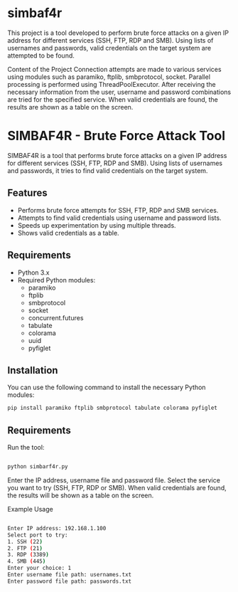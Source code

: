 # simbaf4r
This project is a tool developed to perform brute force attacks on a given IP address for different services (SSH, FTP, RDP and SMB). Using lists of usernames and passwords, valid credentials on the target system are attempted to be found.

Content of the Project
Connection attempts are made to various services using modules such as paramiko, ftplib, smbprotocol, socket.
Parallel processing is performed using ThreadPoolExecutor.
After receiving the necessary information from the user, username and password combinations are tried for the specified service.
When valid credentials are found, the results are shown as a table on the screen.

# SIMBAF4R - Brute Force Attack Tool

SIMBAF4R is a tool that performs brute force attacks on a given IP address for different services (SSH, FTP, RDP and SMB). Using lists of usernames and passwords, it tries to find valid credentials on the target system.

## Features

- Performs brute force attempts for SSH, FTP, RDP and SMB services.
- Attempts to find valid credentials using username and password lists.
- Speeds up experimentation by using multiple threads.
- Shows valid credentials as a table.

## Requirements

- Python 3.x
- Required Python modules:
  - paramiko
  - ftplib
  - smbprotocol
  - socket
  - concurrent.futures
  - tabulate
  - colorama
  - uuid
  - pyfiglet

## Installation

You can use the following command to install the necessary Python modules:

```bash
pip install paramiko ftplib smbprotocol tabulate colorama pyfiglet
```
## Requirements
Run the tool:
```bash

python simbarf4r.py
```
Enter the IP address, username file and password file.
Select the service you want to try (SSH, FTP, RDP or SMB).
When valid credentials are found, the results will be shown as a table on the screen.


Example Usage
```bash

Enter IP address: 192.168.1.100
Select port to try:
1. SSH (22)
2. FTP (21)
3. RDP (3389)
4. SMB (445)
Enter your choice: 1
Enter username file path: usernames.txt
Enter password file path: passwords.txt
```
